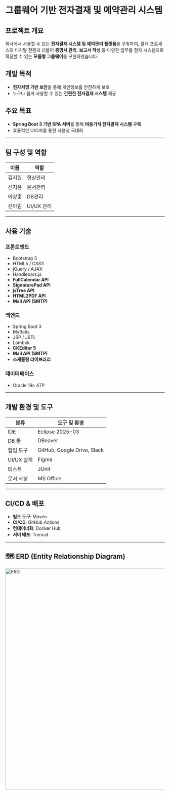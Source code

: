 # 그룹웨어 기반 전자결재 및 예약관리 시스템

## 프로젝트 개요
회사에서 사용할 수 있는 **전자결재 시스템 및 예약관리 플랫폼**을 구축하여, 결재 프로세스의 디지털 전환과 더불어 **증명서 관리**, **보고서 작성** 등 다양한 업무를 전자 시스템으로 확장할 수 있는 **모듈형 그룹웨어**를 구현하였습니다.

## 개발 목적
- **전자서명 기반 보안**을 통해 개인정보를 안전하게 보호  
- 누구나 쉽게 사용할 수 있는 **간편한 전자결재 시스템** 제공

## 주요 목표
- **Spring Boot 3 기반 SPA 서버**를 통해 **비동기식 전자결재 시스템 구축**  
- 효율적인 UI/UX를 통한 사용성 극대화

---

## 팀 구성 및 역할

| 이름     | 역할         |
|----------|--------------|
| 김지원   | 형상관리     |
| 선지윤   | 문서관리     |
| 이상훈   | DB관리       |
| 신아림   | UI/UX 관리   |

---

## 사용 기술

### 프론트엔드
- Bootstrap 5  
- HTML5 / CSS3  
- jQuery / AJAX  
- Handlebars.js  
- **FullCalendar API**  
- **SignaturePad API**  
- **jsTree API**  
- **HTML2PDF API**
- **Mail API (SMTP)**  

### 백엔드
- Spring Boot 3  
- MyBatis  
- JSP / JSTL  
- Lombok  
- **CKEditor 5**  
- **Mail API (SMTP)**  
- **스케줄링 라이브러리**

### 데이터베이스
- Oracle 19c ATP

---

## 개발 환경 및 도구

| 분류         | 도구 및 환경                     |
|--------------|----------------------------------|
| IDE          | Eclipse 2025-03                  |
| DB 툴        | DBeaver                          |
| 협업 도구    | GitHub, Google Drive, Slack      |
| UI/UX 설계   | Figma                            |
| 테스트       | JUnit                            |
| 문서 작성    | MS Office                        |

---

## CI/CD & 배포
- **빌드 도구**: Maven  
- **CI/CD**: GitHub Actions  
- **컨테이너화**: Docker Hub  
- **서버 배포**: Tomcat

---

<h2>🗺 ERD (Entity Relationship Diagram)</h2>
<img src="https://drive.google.com/uc?export=view&id=1QaxjiS75WnE2ZikVfCP6MBi8o-KvjhZD" alt="ERD" width="700"/>
